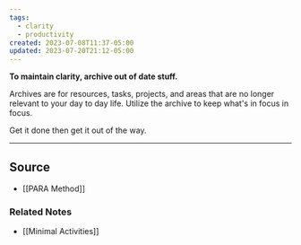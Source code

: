 ```yaml
---
tags:
  - clarity
  - productivity
created: 2023-07-08T11:37-05:00
updated: 2023-07-20T21:12-05:00
---
```

**To maintain clarity, archive out of date stuff.**

Archives are for resources, tasks, projects, and areas that are no longer relevant to your day to day life. Utilize the archive to keep what's in focus in focus. 

Get it done then get it out of the way.

---

## Source
- [[PARA Method]]

### Related Notes
- [[Minimal Activities]]